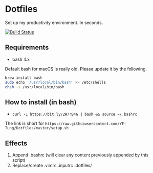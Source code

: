 # Dotfiles
Set up my productivity environment. In seconds.

[![Build Status](https://travis-ci.org/YF-Tung/Dotfiles.svg?branch=master)](https://travis-ci.org/YF-Tung/Dotfiles)

## Requirements
* bash 4.x

Default bash for macOS is really old. Please update it by the following.
```bash
brew install bash
sudo echo '/usr/local/bin/bash' >> /etc/shells
chsh -s /usr/local/bin/bash
```

## How to install (in bash)
* `curl -L https://bit.ly/2W7rB4G | bash && source ~/.bashrc`

The link is short for `https://raw.githubusercontent.com/YF-Tung/Dotfiles/master/setup.sh`

## Effects
1. Append .bashrc (will clear any content previously appended by this script)
2. Replace/create .vimrc .inputrc .dotfiles/
